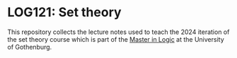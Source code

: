 # LOG121: Set theory

This repository collects the lecture notes used to teach the 2024 iteration of the set theory course which is part of the [Master in Logic](https://logic-gu.se/teaching/) at the University of Gothenburg.
